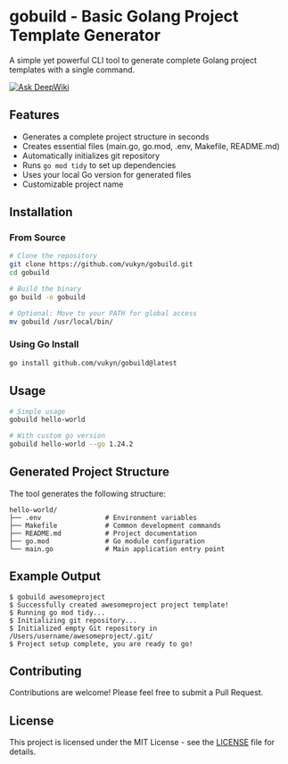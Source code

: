 # gobuild - Basic Golang Project Template Generator

A simple yet powerful CLI tool to generate complete Golang project templates with a single command.

[![Ask DeepWiki](https://deepwiki.com/badge.svg)](https://deepwiki.com/vukyn/gobuild)

## Features

-   Generates a complete project structure in seconds
-   Creates essential files (main.go, go.mod, .env, Makefile, README.md)
-   Automatically initializes git repository
-   Runs `go mod tidy` to set up dependencies
-   Uses your local Go version for generated files
-   Customizable project name

## Installation

### From Source

```bash
# Clone the repository
git clone https://github.com/vukyn/gobuild.git
cd gobuild

# Build the binary
go build -o gobuild

# Optional: Move to your PATH for global access
mv gobuild /usr/local/bin/
```

### Using Go Install

```bash
go install github.com/vukyn/gobuild@latest
```

## Usage

```bash
# Simple usage
gobuild hello-world

# With custom go version
gobuild hello-world --go 1.24.2
```

## Generated Project Structure

The tool generates the following structure:

```
hello-world/
├── .env                # Environment variables
├── Makefile            # Common development commands
├── README.md           # Project documentation
├── go.mod              # Go module configuration
└── main.go             # Main application entry point
```

## Example Output

```
$ gobuild awesomeproject
$ Successfully created awesomeproject project template!
$ Running go mod tidy...
$ Initializing git repository...
$ Initialized empty Git repository in /Users/username/awesomeproject/.git/
$ Project setup complete, you are ready to go!
```

## Contributing

Contributions are welcome! Please feel free to submit a Pull Request.

## License

This project is licensed under the MIT License - see the [LICENSE](LICENSE) file for details.
